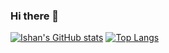 ### Hi there 👋

<!--
**ishansheth/ishansheth** is a ✨ _special_ ✨ repository because its `README.md` (this file) appears on your GitHub profile.

Here are some ideas to get you started:

- 🔭 I’m currently working on ...
- 🌱 I’m currently learning ...
- 👯 I’m looking to collaborate on ...
- 🤔 I’m looking for help with ...
- 💬 Ask me about ...
- 📫 How to reach me: ...
- 😄 Pronouns: ...
- ⚡ Fun fact: ...
-->
[![Ishan's GitHub stats](https://github-readme-stats.vercel.app/api?username=ishansheth)](https://github.com/ishansheth/github-readme-stats)
[![Top Langs](https://github-readme-stats.vercel.app/api/top-langs/?username=ishansheth&layout=compact)](https://github.com/anuraghazra/github-readme-stats)
